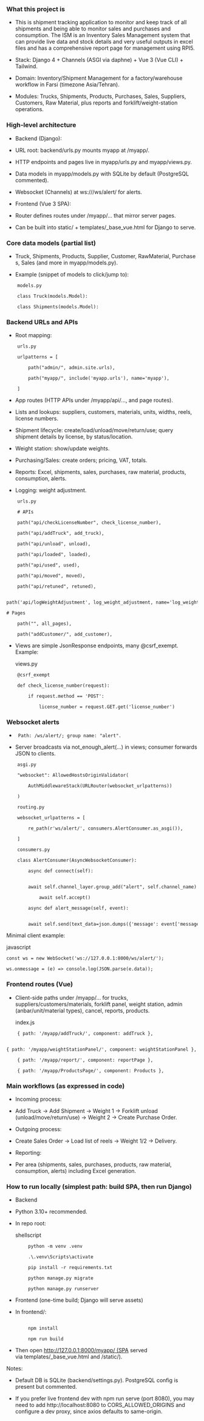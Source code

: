 ### What this project is

-   This is shipment tracking application to monitor and keep track of all shipments and being able to monitor sales and purchases and consumption. The ISM is an Inventory Sales Management system that can provide live data and stock details and very useful outputs in excel files and has a comprehensive report page for management using RPI5.

-   Stack: Django 4 + Channels (ASGI via daphne) + Vue 3 (Vue CLI) + Tailwind.

-   Domain: Inventory/Shipment Management for a factory/warehouse workflow in Farsi (timezone Asia/Tehran).

-   Modules: Trucks, Shipments, Products, Purchases, Sales, Suppliers, Customers, Raw Material, plus reports and forklift/weight-station operations.

### High-level architecture

-   Backend (Django):

-   URL root: backend/urls.py mounts myapp at /myapp/.

-   HTTP endpoints and pages live in myapp/urls.py and myapp/views.py.

-   Data models in myapp/models.py with SQLite by default (PostgreSQL commented).

-   Websocket (Channels) at ws://<host>/ws/alert/ for alerts.

-   Frontend (Vue 3 SPA):

-   Router defines routes under /myapp/... that mirror server pages.

-   Can be built into static/ + templates/_base_vue.html for Django to serve.

### Core data models (partial list)

-   Truck, Shipments, Products, Supplier, Customer, RawMaterial, Purchases, Sales (and more in myapp/models.py).

-   Example (snippet of models to click/jump to):

```
    models.py

    class Truck(models.Model):

    class Shipments(models.Model):

```

### Backend URLs and APIs

-   Root mapping:
```
    urls.py

    urlpatterns = [

        path("admin/", admin.site.urls),

        path("myapp/", include('myapp.urls'), name='myapp'),

    ]
```

-   App routes (HTTP APIs under /myapp/api/..., and page routes).

-   Lists and lookups: suppliers, customers, materials, units, widths, reels, license numbers.

-   Shipment lifecycle: create/load/unload/move/return/use; query shipment details by license, by status/location.

-   Weight station: show/update weights.

-   Purchasing/Sales: create orders; pricing, VAT, totals.

-   Reports: Excel, shipments, sales, purchases, raw material, products, consumption, alerts.

-   Logging: weight adjustment.

```
    urls.py

    # APIs

    path("api/checkLicenseNumber", check_license_number),

    path("api/addTruck", add_truck),

    path("api/unload", unload),

    path("api/loaded", loaded),

    path("api/used", used),

    path("api/moved", moved),

    path("api/retuned", retuned),

    path('api/logWeightAdjustment', log_weight_adjustment, name='log_weight_adjustment'),

```

    # Pages
```
    path("", all_pages),

    path("addCustomer/", add_customer),
```
-   Views are simple JsonResponse endpoints, many @csrf_exempt. Example:

    views.py
```
    @csrf_exempt
```
```
    def check_license_number(request):

        if request.method == 'POST':

            license_number = request.GET.get('license_number')

```

### Websocket alerts

-   ``` Path: /ws/alert/; group name: "alert".```

-   Server broadcasts via not_enough_alert(...) in views; consumer forwards JSON to clients.
```
    asgi.py

    "websocket": AllowedHostsOriginValidator(

        AuthMiddlewareStack(URLRouter(websocket_urlpatterns))

    )
```
```
    routing.py

    websocket_urlpatterns = [

        re_path(r'ws/alert/', consumers.AlertConsumer.as_asgi()),

    ]
```
```
    consumers.py

    class AlertConsumer(AsyncWebsocketConsumer):

        async def connect(self):

            await self.channel_layer.group_add("alert", self.channel_name)

            await self.accept()

        async def alert_message(self, event):

            await self.send(text_data=json.dumps({'message': event['message'],'data': event['data']}))
```

Minimal client example:

javascript
```
const ws = new WebSocket('ws://127.0.0.1:8000/ws/alert/');

ws.onmessage = (e) => console.log(JSON.parse(e.data));
```

### Frontend routes (Vue)

-   Client-side paths under /myapp/... for trucks, suppliers/customers/materials, forklift panel, weight station, admin (anbar/unit/material types), cancel, reports, products.

    index.js
    
```
    { path: '/myapp/addTruck/', component: addTruck },

    { path: '/myapp/weightStationPanel/', component: weightStationPanel },

    { path: '/myapp/report/', component: reportPage },

    { path: '/myapp/ProductsPage/', component: Products },

```

### Main workflows (as expressed in code)

-   Incoming process:

-   Add Truck → Add Shipment → Weight 1 → Forklift unload (unload/move/return/use) → Weight 2 → Create Purchase Order.

-   Outgoing process:

-   Create Sales Order → Load list of reels → Weight 1/2 → Delivery.

-   Reporting:

-   Per area (shipments, sales, purchases, products, raw material, consumption, alerts) including Excel generation.

### How to run locally (simplest path: build SPA, then run Django)

-   Backend

-   Python 3.10+ recommended.

-   In repo root:

    shellscript
```
        python -m venv .venv

        .\.venv\Scripts\activate

        pip install -r requirements.txt

        python manage.py migrate

        python manage.py runserver
```

-   Frontend (one-time build; Django will serve assets)

-   In frontend/:

```

        npm install

        npm run build
```

-   Then open http://127.0.0.1:8000/myapp/ (SPA served via templates/_base_vue.html and /static/).

Notes:

-   Default DB is SQLite (backend/settings.py). PostgreSQL config is present but commented.

-   If you prefer live frontend dev with npm run serve (port 8080), you may need to add http://localhost:8080 to CORS_ALLOWED_ORIGINS and configure a dev proxy, since axios defaults to same-origin.

